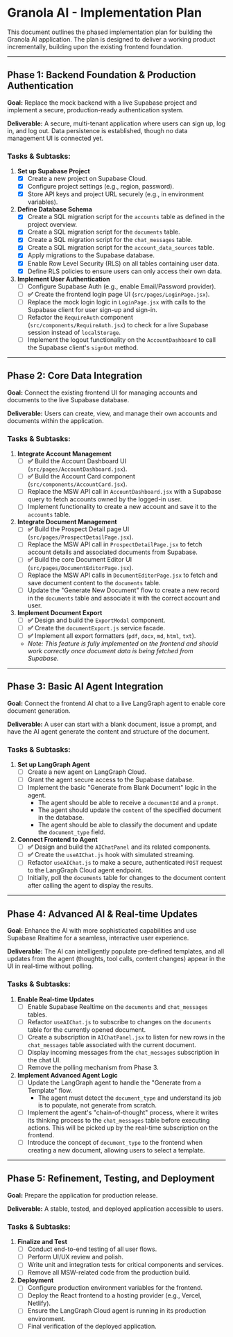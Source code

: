 # Granola AI - Implementation Plan

This document outlines the phased implementation plan for building the Granola AI application. The plan is designed to deliver a working product incrementally, building upon the existing frontend foundation.

---

## Phase 1: Backend Foundation & Production Authentication

**Goal:** Replace the mock backend with a live Supabase project and implement a secure, production-ready authentication system.

**Deliverable:** A secure, multi-tenant application where users can sign up, log in, and log out. Data persistence is established, though no data management UI is connected yet.

### Tasks & Subtasks:

1.  **Set up Supabase Project**
    *   [X] Create a new project on Supabase Cloud.
    *   [X] Configure project settings (e.g., region, password).
    *   [X] Store API keys and project URL securely (e.g., in environment variables).

2.  **Define Database Schema**
    *   [X] Create a SQL migration script for the `accounts` table as defined in the project overview.
    *   [X] Create a SQL migration script for the `documents` table.
    *   [X] Create a SQL migration script for the `chat_messages` table.
    *   [X] Create a SQL migration script for the `account_data_sources` table.
    *   [X] Apply migrations to the Supabase database.
    *   [X] Enable Row Level Security (RLS) on all tables containing user data.
    *   [X] Define RLS policies to ensure users can only access their own data.

3.  **Implement User Authentication**
    *   [ ] Configure Supabase Auth (e.g., enable Email/Password provider).
    *   [ ] **✅** Create the frontend login page UI (`src/pages/LoginPage.jsx`).
    *   [ ] Replace the mock login logic in `LoginPage.jsx` with calls to the Supabase client for user sign-up and sign-in.
    *   [ ] Refactor the `RequireAuth` component (`src/components/RequireAuth.jsx`) to check for a live Supabase session instead of `localStorage`.
    *   [ ] Implement the logout functionality on the `AccountDashboard` to call the Supabase client's `signOut` method.

---

## Phase 2: Core Data Integration

**Goal:** Connect the existing frontend UI for managing accounts and documents to the live Supabase database.

**Deliverable:** Users can create, view, and manage their own accounts and documents within the application.

### Tasks & Subtasks:

1.  **Integrate Account Management**
    *   [ ] **✅** Build the Account Dashboard UI (`src/pages/AccountDashboard.jsx`).
    *   [ ] **✅** Build the Account Card component (`src/components/AccountCard.jsx`).
    *   [ ] Replace the MSW API call in `AccountDashboard.jsx` with a Supabase query to fetch accounts owned by the logged-in user.
    *   [ ] Implement functionality to create a new account and save it to the `accounts` table.

2.  **Integrate Document Management**
    *   [ ] **✅** Build the Prospect Detail page UI (`src/pages/ProspectDetailPage.jsx`).
    *   [ ] Replace the MSW API call in `ProspectDetailPage.jsx` to fetch account details and associated documents from Supabase.
    *   [ ] **✅** Build the core Document Editor UI (`src/pages/DocumentEditorPage.jsx`).
    *   [ ] Replace the MSW API calls in `DocumentEditorPage.jsx` to fetch and save document content to the `documents` table.
    *   [ ] Update the "Generate New Document" flow to create a new record in the `documents` table and associate it with the correct account and user.

3.  **Implement Document Export**
    *   [ ] **✅** Design and build the `ExportModal` component.
    *   [ ] **✅** Create the `documentExport.js` service facade.
    *   [ ] **✅** Implement all export formatters (`pdf`, `docx`, `md`, `html`, `txt`).
    *   *Note: This feature is fully implemented on the frontend and should work correctly once document data is being fetched from Supabase.*

---

## Phase 3: Basic AI Agent Integration

**Goal:** Connect the frontend AI chat to a live LangGraph agent to enable core document generation.

**Deliverable:** A user can start with a blank document, issue a prompt, and have the AI agent generate the content and structure of the document.

### Tasks & Subtasks:

1.  **Set up LangGraph Agent**
    *   [ ] Create a new agent on LangGraph Cloud.
    *   [ ] Grant the agent secure access to the Supabase database.
    *   [ ] Implement the basic "Generate from Blank Document" logic in the agent.
        *   The agent should be able to receive a `documentId` and a `prompt`.
        *   The agent should update the `content` of the specified document in the database.
        *   The agent should be able to classify the document and update the `document_type` field.

2.  **Connect Frontend to Agent**
    *   [ ] **✅** Design and build the `AIChatPanel` and its related components.
    *   [ ] **✅** Create the `useAIChat.js` hook with simulated streaming.
    *   [ ] Refactor `useAIChat.js` to make a secure, authenticated `POST` request to the LangGraph Cloud agent endpoint.
    *   [ ] Initially, poll the `documents` table for changes to the document content after calling the agent to display the results.

---

## Phase 4: Advanced AI & Real-time Updates

**Goal:** Enhance the AI with more sophisticated capabilities and use Supabase Realtime for a seamless, interactive user experience.

**Deliverable:** The AI can intelligently populate pre-defined templates, and all updates from the agent (thoughts, tool calls, content changes) appear in the UI in real-time without polling.

### Tasks & Subtasks:

1.  **Enable Real-time Updates**
    *   [ ] Enable Supabase Realtime on the `documents` and `chat_messages` tables.
    *   [ ] Refactor `useAIChat.js` to subscribe to changes on the `documents` table for the currently opened document.
    *   [ ] Create a subscription in `AIChatPanel.jsx` to listen for new rows in the `chat_messages` table associated with the current document.
    *   [ ] Display incoming messages from the `chat_messages` subscription in the chat UI.
    *   [ ] Remove the polling mechanism from Phase 3.

2.  **Implement Advanced Agent Logic**
    *   [ ] Update the LangGraph agent to handle the "Generate from a Template" flow.
        *   The agent must detect the `document_type` and understand its job is to populate, not generate from scratch.
    *   [ ] Implement the agent's "chain-of-thought" process, where it writes its thinking process to the `chat_messages` table before executing actions. This will be picked up by the real-time subscription on the frontend.
    *   [ ] Introduce the concept of `document_type` to the frontend when creating a new document, allowing users to select a template.

---

## Phase 5: Refinement, Testing, and Deployment

**Goal:** Prepare the application for production release.

**Deliverable:** A stable, tested, and deployed application accessible to users.

### Tasks & Subtasks:

1.  **Finalize and Test**
    *   [ ] Conduct end-to-end testing of all user flows.
    *   [ ] Perform UI/UX review and polish.
    *   [ ] Write unit and integration tests for critical components and services.
    *   [ ] Remove all MSW-related code from the production build.

2.  **Deployment**
    *   [ ] Configure production environment variables for the frontend.
    *   [ ] Deploy the React frontend to a hosting provider (e.g., Vercel, Netlify).
    *   [ ] Ensure the LangGraph Cloud agent is running in its production environment.
    *   [ ] Final verification of the deployed application. 